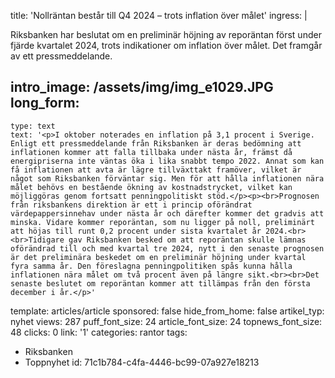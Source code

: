 title: 'Nollräntan består till Q4 2024 – trots inflation över målet'
ingress: |
  <p>Riksbanken har beslutat om en preliminär höjning av reporäntan först under fjärde kvartalet 2024, trots indikationer om inflation över målet. Det framgår av ett pressmeddelande.
  </p>
  
intro_image: /assets/img/img_e1029.JPG
long_form:
  -
    type: text
    text: '<p>I oktober noterades en inflation på 3,1 procent i Sverige. Enligt ett pressmeddelande från Riksbanken är deras bedömning att inflationen kommer att falla tillbaka under nästa år, främst då energipriserna inte väntas öka i lika snabbt tempo 2022. Annat som kan få inflationen att avta är lägre tillväxttakt framöver, vilket är något som Riksbanken förväntar sig. Men för att hålla inflationen nära målet behövs en bestående ökning av kostnadstrycket, vilket kan möjliggöras genom fortsatt penningpolitiskt stöd.</p><p><br>Prognosen från riksbankens direktion är ett i princip oförändrat värdepappersinnehav under nästa år och därefter kommer det gradvis att minska. Vidare kommer reporäntan, som nu ligger på noll, preliminärt att höjas till runt 0,2 procent under sista kvartalet år 2024.<br><br>Tidigare gav Riksbanken besked om att reporäntan skulle lämnas oförändrad till och med kvartal tre 2024, nytt i den senaste prognosen är det preliminära beskedet om en preliminär höjning under kvartal fyra samma år. Den föreslagna penningpolitiken spås kunna hålla inflationen nära målet om två procent även på längre sikt.<br><br>Det senaste beslutet om reporäntan kommer att tillämpas från den första december i år.</p>'
template: articles/article
sponsored: false
hide_from_home: false
artikel_typ: nyhet
views: 287
puff_font_size: 24
article_font_size: 24
topnews_font_size: 48
clicks: 0
link: '1'
categories: rantor
tags:
  - Riksbanken
  - Toppnyhet
id: 71c1b784-c4fa-4446-bc99-07a927e18213
